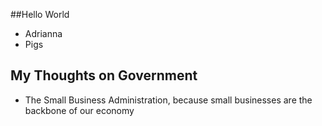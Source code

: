 ##Hello World

* Adrianna 
* Pigs

## My Thoughts on Government

* The Small Business Administration, because small businesses are the backbone of our economy
